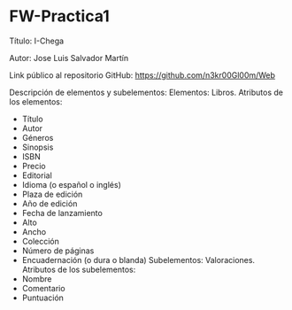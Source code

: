 # FW-Practica1
Título: I-Chega

Autor: Jose Luis Salvador Martín

Link público al repositorio GitHub:
https://github.com/n3kr00Gl00m/Web

Descripción de elementos y subelementos:
Elementos: Libros.
Atributos de los elementos: 
  - Título
  - Autor
  - Géneros
  - Sinopsis
  - ISBN
  - Precio
  - Editorial
  - Idioma (o español o inglés)
  - Plaza de edición
  - Año de edición
  - Fecha de lanzamiento
  - Alto
  - Ancho
  - Colección
  - Número de páginas
  - Encuadernación (o dura o blanda)
Subelementos: Valoraciones.
Atributos de los subelementos:
  - Nombre
  - Comentario
  - Puntuación
